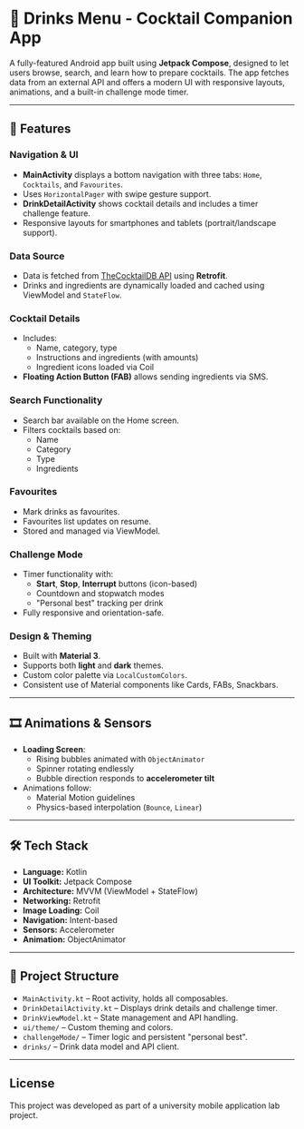 # 🍹 Drinks Menu - Cocktail Companion App

A fully-featured Android app built using **Jetpack Compose**, designed to let users browse, search, and learn how to prepare cocktails. The app fetches data from an external API and offers a modern UI with responsive layouts, animations, and a built-in challenge mode timer.

---

## 📱 Features

### Navigation & UI
- **MainActivity** displays a bottom navigation with three tabs: `Home`, `Cocktails`, and `Favourites`.
- Uses `HorizontalPager` with swipe gesture support.
- **DrinkDetailActivity** shows cocktail details and includes a timer challenge feature.
- Responsive layouts for smartphones and tablets (portrait/landscape support).

### Data Source
- Data is fetched from [TheCocktailDB API](https://www.thecocktaildb.com/api.php) using **Retrofit**.
- Drinks and ingredients are dynamically loaded and cached using ViewModel and `StateFlow`.

### Cocktail Details
- Includes:
  - Name, category, type
  - Instructions and ingredients (with amounts)
  - Ingredient icons loaded via Coil
- **Floating Action Button (FAB)** allows sending ingredients via SMS.

### Search Functionality
- Search bar available on the Home screen.
- Filters cocktails based on:
  - Name
  - Category
  - Type
  - Ingredients

### Favourites
- Mark drinks as favourites.
- Favourites list updates on resume.
- Stored and managed via ViewModel.

### Challenge Mode
- Timer functionality with:
  - **Start**, **Stop**, **Interrupt** buttons (icon-based)
  - Countdown and stopwatch modes
  - "Personal best" tracking per drink
- Fully responsive and orientation-safe.

### Design & Theming
- Built with **Material 3**.
- Supports both **light** and **dark** themes.
- Custom color palette via `LocalCustomColors`.
- Consistent use of Material components like Cards, FABs, Snackbars.

---

## 🎞️ Animations & Sensors

- **Loading Screen**:
  - Rising bubbles animated with `ObjectAnimator`
  - Spinner rotating endlessly
  - Bubble direction responds to **accelerometer tilt**
- Animations follow:
  - Material Motion guidelines
  - Physics-based interpolation (`Bounce`, `Linear`)

---

## 🛠️ Tech Stack

- **Language:** Kotlin
- **UI Toolkit:** Jetpack Compose
- **Architecture:** MVVM (ViewModel + StateFlow)
- **Networking:** Retrofit
- **Image Loading:** Coil
- **Navigation:** Intent-based
- **Sensors:** Accelerometer
- **Animation:** ObjectAnimator

---

## 📂 Project Structure

- `MainActivity.kt` – Root activity, holds all composables.
- `DrinkDetailActivity.kt` – Displays drink details and challenge timer.
- `DrinkViewModel.kt` – State management and API handling.
- `ui/theme/` – Custom theming and colors.
- `challengeMode/` – Timer logic and persistent "personal best".
- `drinks/` – Drink data model and API client.

---

## License

This project was developed as part of a university mobile application lab project.
